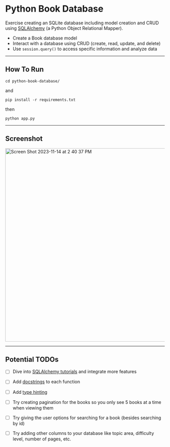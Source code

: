 # Python Book Database

Exercise creating an SQLite database including model creation and CRUD using [SQLAlchemy](https://www.sqlalchemy.org/) (a Python Object Relational Mapper).

- Create a Book database model
- Interact with a database using CRUD (create, read, update, and delete)
- Use `session.query()` to access specific information and analyze data

---

## How To Run

`cd python-book-database/`

and

`pip install -r requirements.txt`

then

`python app.py`

---

## Screenshot

<img width="611" alt="Screen Shot 2023-11-14 at 2 40 37 PM" src="https://github.com/danpoynor/python-book-database/assets/764270/ba6ec095-4d1d-4eba-9260-a6c0ab4e8326">

---

## Potential TODOs

- [ ] Dive into [SQLAlchemy tutorials](https://docs.sqlalchemy.org/en/14/) and integrate more features
- [ ] Add [docstrings](https://teamtreehouse.com/library/docstrings) to each function
- [ ] Add [type hinting](https://teamtreehouse.com/library/python-type-hinting)
- [ ] Try creating pagination for the books so you only see 5 books at a time when viewing them
- [ ] Try giving the user options for searching for a book (besides searching by id)
- [ ] Try adding other columns to your database like topic area, difficulty level, number of pages, etc.

